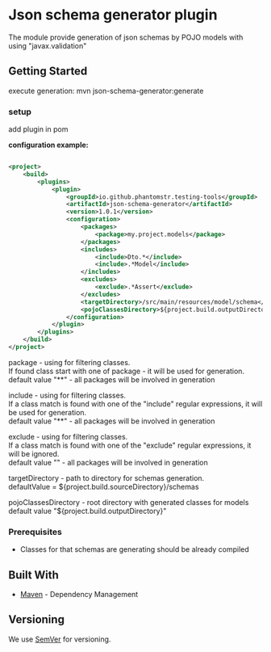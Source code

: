 # Json schema generator plugin

The module provide generation of json schemas by POJO models with using "javax.validation"

## Getting Started

execute generation: mvn json-schema-generator:generate <br>

### setup

add plugin in pom<br>

**configuration example:**

```xml

<project>
    <build>
        <plugins>
            <plugin>
                <groupId>io.github.phantomstr.testing-tools</groupId>
                <artifactId>json-schema-generator</artifactId>
                <version>1.0.1</version>
                <configuration>
                    <packages>
                        <package>my.project.models</package>
                    </packages>
                    <includes>
                        <include>Dto.*</include>
                        <include>.*Model</include>
                    </includes>
                    <excludes>
                        <exclude>.*Assert</exclude>
                    </excludes>
                    <targetDirectory>/src/main/resources/model/schema</targetDirectory>
                    <pojoClassesDirectory>${project.build.outputDirectory}</pojoClassesDirectory>
                </configuration>
            </plugin>
        </plugins>
    </build>
</project>
```

package - using for filtering classes. <br>
If found class start with one of package - it will be used for generation.<br>
default value "**" - all packages will be involved in generation <br>

include - using for filtering classes. <br>
If a class match is found with one of the "include" regular expressions, it will be used for generation. <br>
default value "**" - all packages will be involved in generation <br>

exclude - using for filtering classes. <br>
If a class match is found with one of the "exclude" regular expressions, it will be ignored. <br>
default value "" - all packages will be involved in generation <br>

targetDirectory - path to directory for schemas generation. <br>
defaultValue = ${project.build.sourceDirectory}/schemas <br>

pojoClassesDirectory - root directory with generated classes for models <br>
default value "${project.build.outputDirectory}" <br>

### Prerequisites

- Classes for that schemas are generating should be already compiled

## Built With

* [Maven](https://maven.apache.org/) - Dependency Management

## Versioning

We use [SemVer](http://semver.org/) for versioning.